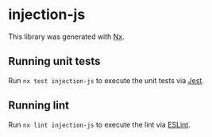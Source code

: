 # injection-js

This library was generated with [Nx](https://nx.dev).

## Running unit tests

Run `nx test injection-js` to execute the unit tests via [Jest](https://jestjs.io).

## Running lint

Run `nx lint injection-js` to execute the lint via [ESLint](https://eslint.org/).
